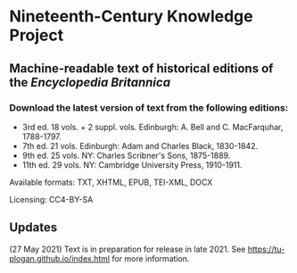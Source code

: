 # Nineteenth-Century Knowledge Project
## Machine-readable text of historical editions of the _Encyclopedia Britannica_ 

### Download the latest version of text from the following editions:
 * 3rd ed. 18 vols. + 2 suppl. vols. Edinburgh: A. Bell and C. MacFarquhar, 1788-1797. 
 * 7th ed. 21 vols. Edinburgh: Adam and Charles Black, 1830-1842.
 * 9th ed. 25 vols. NY: Charles Scribner's Sons, 1875-1889.
 * 11th ed. 29 vols. NY: Cambridge University Press, 1910-1911.

Available formats: TXT, XHTML, EPUB, TEI-XML, DOCX

Licensing: CC4-BY-SA

## Updates
(27 May 2021) Text is in preparation for release in late 2021. See https://tu-plogan.github.io/index.html for more information.


